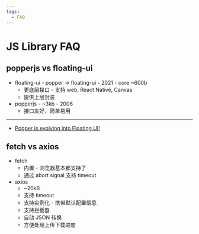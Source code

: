 ```yaml
---
tags:
  - FAQ
---
```


# JS Library FAQ

## popperjs vs floating-ui

- floating-ui - popper -> floating-ui - 2021 - core ~600b
  - 更底层接口 - 支持 web, React Native, Canvas
  - 提供上层封装
- popperjs - ~3kb - 2006
  - 接口友好，简单易用

---

- [Popper is evolving into Floating UI!](https://github.com/floating-ui/floating-ui/discussions/1425)

## fetch vs axios

- fetch
  - 内置 - 浏览器基本都支持了
  - 通过 abort signal 支持 timeout
- axios
  - ~20kB
  - 支持 timeout
  - 支持实例化 - 携带默认配置信息
  - 支持拦截器
  - 自动 JSON 转换
  - 方便处理上传下载进度
